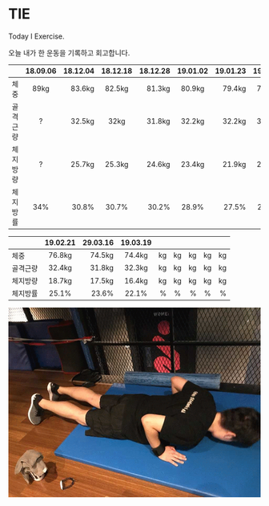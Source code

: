# TIE
Today I Exercise.

오늘 내가 한 운동을 기록하고 회고합니다.

|  | 18.09.06 | 18.12.04 | 18.12.18 | 18.12.28 | 19.01.02 | 19.01.23 | 19.01.31 | 19.02.07 |
|:--------|:--------:|--------:|:--------:|--------:|:--------:|--------:|:--------:|--------:|
| 체중 | 89kg | 83.6kg | 82.5kg | 81.3kg | 80.9kg | 79.4kg | 77.4kg | 77.8kg |
| 골격근량 | ? | 32.5kg | 32kg | 31.8kg | 32.2kg | 32.2kg | 31.8kg | 32.1kg | 
| 체지방량 | ? | 25.7kg | 25.3kg | 24.6kg | 23.4kg | 21.9kg | 20.5kg | 20.7kg |
| 체지방률 | 34% | 30.8% | 30.7% | 30.2% | 28.9% | 27.5% | 26.5% | 26.6% |

|  | 19.02.21 | 29.03.16 | 19.03.19 |  | |  |  |  |
|:--------|:--------:|--------:|:--------:|--------:|:--------:|--------:|:--------:|--------:|
| 체중 | 76.8kg | 74.5kg | 74.4kg | kg | kg | kg | kg | kg |
| 골격근량 | 32.4kg | 31.8kg | 32.3kg | kg | kg | kg | kg | kg | 
| 체지방량 | 18.7kg | 17.5kg | 16.4kg | kg | kg | kg | kg | kg |
| 체지방률 | 25.1% | 23.6% | 22.1% | % | % | % | % | % |


![pushup](./push.gif)
